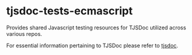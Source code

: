 # tjsdoc-tests-ecmascript
Provides shared Javascript testing resources for TJSDoc utilized across various repos.

For essential information pertaining to TJSDoc please refer to [tjsdoc](https://github.com/typhonjs-node-tjsdoc/tjsdoc).
